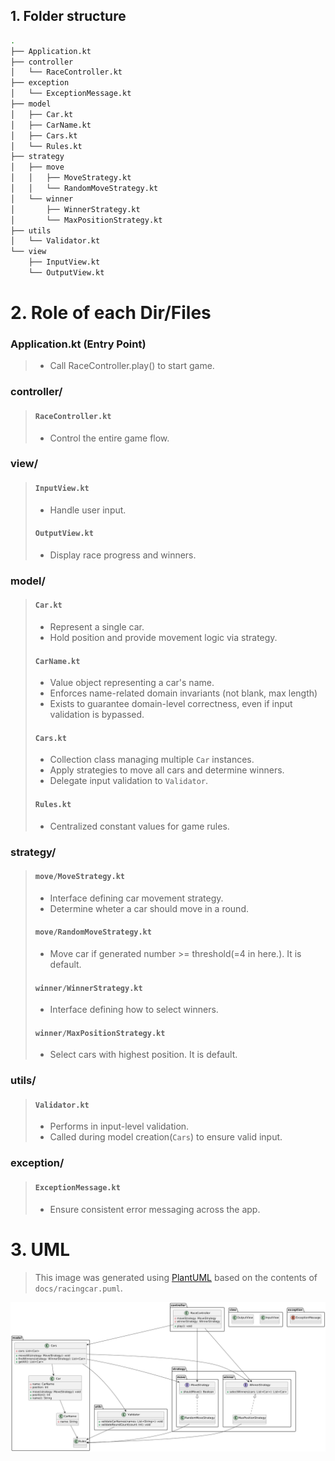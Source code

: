 ## 1. Folder structure
```bash
.
├── Application.kt
├── controller
│   └── RaceController.kt
├── exception
│   └── ExceptionMessage.kt
├── model
│   ├── Car.kt
│   ├── CarName.kt
│   ├── Cars.kt
│   └── Rules.kt
├── strategy
│   ├── move
│   │   ├── MoveStrategy.kt
│   │   └── RandomMoveStrategy.kt
│   └── winner
│       ├── WinnerStrategy.kt
│       └── MaxPositionStrategy.kt
├── utils
│   └── Validator.kt
└── view
    ├── InputView.kt
    └── OutputView.kt
```

# 2. Role of each Dir/Files
### Application.kt (Entry Point)
> - Call RaceController.play() to start game.

### controller/
> #### `RaceController.kt`
> - Control the entire game flow.

### view/
> #### `InputView.kt`
> - Handle user input. 
> #### `OutputView.kt`
> - Display race progress and winners.

### model/
> #### `Car.kt`
> - Represent a single car.
> - Hold position and provide movement logic via strategy.
> #### `CarName.kt`
> - Value object representing a car's name.
> - Enforces name-related domain invariants (not blank, max length)
> - Exists to guarantee domain-level correctness, even if input validation is bypassed.
> #### `Cars.kt`
> - Collection class managing multiple `Car` instances.
> - Apply strategies to move all cars and determine winners.
> - Delegate input validation to `Validator`.
> #### `Rules.kt`
> - Centralized constant values for game rules.

### strategy/
> #### `move/MoveStrategy.kt`
> - Interface defining car movement strategy.
> - Determine wheter a car should move in a round.
> #### `move/RandomMoveStrategy.kt`
> - Move car if generated number >= threshold(=4 in here.). It is default.
> #### `winner/WinnerStrategy.kt`
> - Interface defining how to select winners.
> #### `winner/MaxPositionStrategy.kt`
> - Select cars with highest position. It is default.

### utils/
> #### `Validator.kt`
> - Performs in input-level validation.
> - Called during model creation(`Cars`) to ensure valid input.

### exception/
> #### `ExceptionMessage.kt`
> - Ensure consistent error messaging across the app.

# 3. UML
> This image was generated using [PlantUML](https://www.planttext.com/) based on the contents of `docs/racingcar.puml`.

![UML Diagram](docs/racingcar_uml.png)